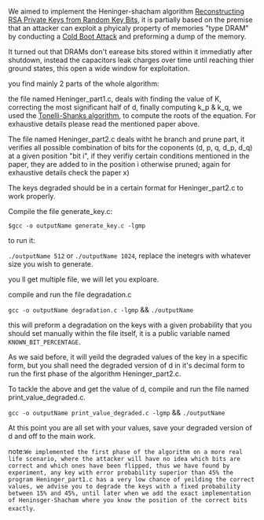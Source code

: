 We aimed to implement the Heninger-shacham algorithm [Reconstructing RSA Private Keys from Random Key Bits](https://link.springer.com/chapter/10.1007/978-3-642-03356-8_1), it is partially based on the premise that an attacker can exploit a phyicaly property of memories "type DRAM" by conducting a [Cold Boot Attack](https://citp.princeton.edu/our-work/memory/) and preforming a dump of the memory.

It turned out that DRAMs don't earease bits stored within it immediatly after shutdown, instead the capacitors leak charges over time until reaching thier ground states, this open a wide window for exploitation.

you find mainly 2 parts of the whole algorithm:

the file named Heninger_part1.c, deals with finding the value of K, correcting the most significant half of d, finally computing k_p & k_q, we used the [Tonelli-Shanks algorithm](https://en.wikipedia.org/wiki/Tonelli%E2%80%93Shanks_algorithm), to compute the roots of the equation.
For exhaustive details please read the mentioned paper above.

The file named  Heninger_part2.c deals witht he branch and prune part, it verifies all possible combination of bits for the coponents (d, p, q, d_p, d_q) at a given position "bit i", if they verifiy certain conditions mentioned in the paper, they are added to in the position i otherwise pruned; again for exhaustive details check the paper x)

The keys degraded should be in a certain format for Heninger_part2.c to work properly.

Compile the file generate_key.c:

`$gcc -o outputName generate_key.c -lgmp`

to run it:

`./outputName 512` or `./outputName 1024`, replace the inetegrs with whatever size you wish to generate.

you ll get multiple file, we will let you exploare.

compile and run the file degradation.c

`gcc -o outputName degradation.c -lgmp` && `./outputName`

this will preform a degradation on the keys with a given probability that you should set manually within the file itself, it is a public variable named `KNOWN_BIT_PERCENTAGE`.

As we said before, it will yeild the degraded values of the key in a specific form, but you shall need the degraded version of d in it's decimal form to run the first phase of the algorithm Heninger_part2.c.

To tackle the above and get the value of d, compile and run the file named print_value_degraded.c.

`gcc -o outputName print_value_degraded.c -lgmp` && `./outputName`

At this point you are all set with your values, save your degraded version of d and off to the main work.

note:`We implemented the first phase of the algorithm on a more real life scenario, where the attacker will have no idea which bits are correct and which ones have been flipped, thus we have found by experiment, any key with error probability superior than 45% the program Heninger_part1.c has a very low chance of yeilding the correct values, we advise you to degrade the keys with a fixed probability between 15% and 45%, until later when we add the exact implementation of Heninsger-Shacham where you know the position of the correct bits exactly`.











